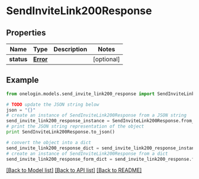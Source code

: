 # SendInviteLink200Response


## Properties
Name | Type | Description | Notes
------------ | ------------- | ------------- | -------------
**status** | [**Error**](Error.md) |  | [optional] 

## Example

```python
from onelogin.models.send_invite_link200_response import SendInviteLink200Response

# TODO update the JSON string below
json = "{}"
# create an instance of SendInviteLink200Response from a JSON string
send_invite_link200_response_instance = SendInviteLink200Response.from_json(json)
# print the JSON string representation of the object
print SendInviteLink200Response.to_json()

# convert the object into a dict
send_invite_link200_response_dict = send_invite_link200_response_instance.to_dict()
# create an instance of SendInviteLink200Response from a dict
send_invite_link200_response_form_dict = send_invite_link200_response.from_dict(send_invite_link200_response_dict)
```
[[Back to Model list]](../README.md#documentation-for-models) [[Back to API list]](../README.md#documentation-for-api-endpoints) [[Back to README]](../README.md)


